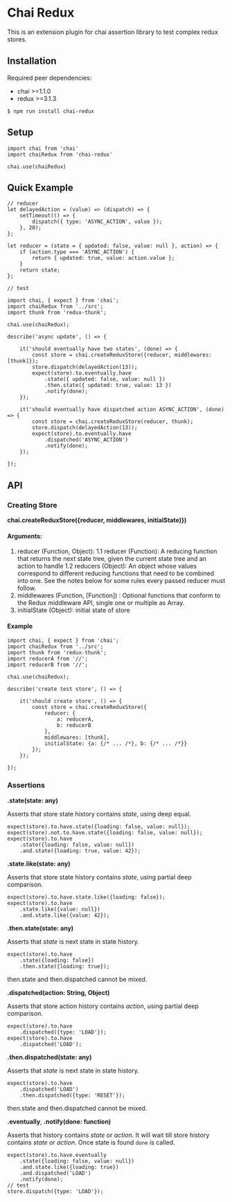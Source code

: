 # Chai Redux

This is an extension plugin for chai assertion library to test complex redux stores.

## Installation

Required peer dependencies:

- chai >=1.1.0
- redux >=3.1.3

```
$ npm run install chai-redux
```

## Setup

```
import chai from 'chai'
import chaiRedux from 'chai-redux'

chai.use(chaiRedux)

```


## Quick Example

```
// reducer
let delayedAction = (value) => (dispatch) => {
    setTimeout(() => {
        dispatch({ type: 'ASYNC_ACTION', value });
    }, 20);
};

let reducer = (state = { updated: false, value: null }, action) => {
    if (action.type === 'ASYNC_ACTION') {
        return { updated: true, value: action.value };
    }
    return state;
};

// test

import chai, { expect } from 'chai';
import chaiRedux from '../src';
import thunk from 'redux-thunk';

chai.use(chaiRedux);

describe('async update', () => {

    it('should eventually have two states', (done) => {
        const store = chai.createReduxStore({reducer, middlewares: [thunk]});
        store.dispatch(delayedAction(13));
        expect(store).to.eventually.have
            .state({ updated: false, value: null })
            .then.state({ updated: true, value: 13 })
            .notify(done);
    });

    it('should eventually have dispatched action ASYNC_ACTION', (done) => {
        const store = chai.createReduxStore(reducer, thunk);
        store.dispatch(delayedAction(13));
        expect(store).to.eventually.have
            .dispatched('ASYNC_ACTION')
            .notify(done);
    });

});

```

## API

### Creating Store

**chai.createReduxStore({reducer, middlewares, initialState)})**

#### Arguments:

1. reducer (Function, Object): 
 1.1 reducer (Function): A reducing function that returns the next state tree, given the current state tree and an action to handle
 1.2 reducers (Object): An object whose values correspond to different reducing functions that need to be combined into one. See the notes below for some rules every passed reducer must follow.
2. middlewares (Function, [Function]) : Optional functions that conform to the Redux middleware API, single one or multiple as Array.
3. initialState (Object): initial state of store

#### Example

```
import chai, { expect } from 'chai';
import chaiRedux from '../src';
import thunk from 'redux-thunk';
import reducerA from '//';
import reducerB from '//';

chai.use(chaiRedux);

describe('create test store', () => {

    it('should create store', () => {
        const store = chai.createReduxStore({
            reducer: {
                a: reducerA,
                b: reducerB
            },
            middlewares: [thunk],
            initialState: {a: {/* ... /*}, b: {/* ... /*}}
        });
    });

});

```

### Assertions

**.state(state: any)**

Asserts that store state history contains *state*, using deep equal. 

```
expect(store).to.have.state({loading: false, value: null});
expect(store).not.to.have.state({loading: false, value: null});
expect(store).to.have
    .state({loading: false, value: null})
    .and.state({loading: true, value: 42});
``` 

**.state.like(state: any)**

Asserts that store state history contains *state*, using partial deep comparison. 

```
expect(store).to.have.state.like({loading: false});
expect(store).to.have
    .state.like({value: null})
    .and.state.like({value: 42});
``` 

**.then.state(state: any)**

Asserts that *state* is next state in state history.

```
expect(store).to.have
    .state({loading: false})
    .then.state({loading: true});
``` 

then.state and then.dispatched cannot be mixed.

**.dispatched(action: String, Object)**

Asserts that store action history contains *action*, using partial deep comparison.

```
expect(store).to.have
    .dispatched({type: 'LOAD'});
expect(store).to.have
    .dispatched('LOAD');
``` 

**.then.dispatched(state: any)**

Asserts that *state* is next state in state history.

```
expect(store).to.have
    .dispatched('LOAD')
    .then.dispatched({type: 'RESET'});
``` 

then.state and then.dispatched cannot be mixed.

**.eventually**, **.notify(done: function)**

Asserts that history contains *state* or *action*. 
It will wait till store history contains *state* or *action*. 
Once state is found `done` is called.

```
expect(store).to.have.eventually
    .state({loading: false, value: null})
    .and.state.like({loading: true})
    .and.dispatched('LOAD')
    .notify(done);
// test
store.dispatch({type: 'LOAD'});
```
